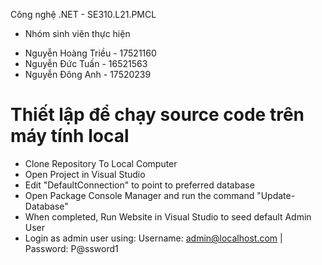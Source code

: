 Công nghệ .NET - SE310.L21.PMCL 
- Nhóm sinh viên thực hiện
+ Nguyễn Hoàng Triều - 17521160
+ Nguyễn Đức Tuấn - 16521563
+ Nguyễn Đông Anh - 17520239

# Thiết lập để chạy source code trên máy tính local
- Clone Repository To Local Computer
- Open Project in Visual Studio
- Edit "DefaultConnection" to point to preferred database
- Open Package Console Manager and run the command "Update-Database"
- When completed, Run Website in Visual Studio to seed default Admin User
- Login as admin user using: Username: admin@localhost.com | Password: P@ssword1

